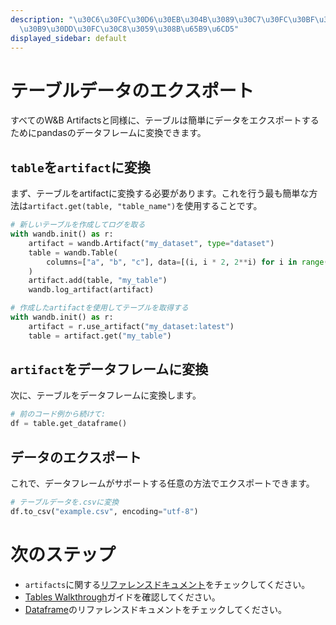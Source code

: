 ```yaml
---
description: "\u30C6\u30FC\u30D6\u30EB\u304B\u3089\u30C7\u30FC\u30BF\u3092\u30A8\u30AF\
  \u30B9\u30DD\u30FC\u30C8\u3059\u308B\u65B9\u6CD5"
displayed_sidebar: default
---
```


# テーブルデータのエクスポート
すべてのW&B Artifactsと同様に、テーブルは簡単にデータをエクスポートするためにpandasのデータフレームに変換できます。

## `table`を`artifact`に変換
まず、テーブルをartifactに変換する必要があります。これを行う最も簡単な方法は`artifact.get(table, "table_name")`を使用することです。

```python
# 新しいテーブルを作成してログを取る
with wandb.init() as r:
    artifact = wandb.Artifact("my_dataset", type="dataset")
    table = wandb.Table(
        columns=["a", "b", "c"], data=[(i, i * 2, 2**i) for i in range(10)]
    )
    artifact.add(table, "my_table")
    wandb.log_artifact(artifact)

# 作成したartifactを使用してテーブルを取得する
with wandb.init() as r:
    artifact = r.use_artifact("my_dataset:latest")
    table = artifact.get("my_table")
```

## `artifact`をデータフレームに変換
次に、テーブルをデータフレームに変換します。

```python
# 前のコード例から続けて:
df = table.get_dataframe()
```

## データのエクスポート
これで、データフレームがサポートする任意の方法でエクスポートできます。

```python
# テーブルデータを.csvに変換
df.to_csv("example.csv", encoding="utf-8")
```

# 次のステップ
- `artifacts`に関する[リファレンスドキュメント](../artifacts/construct-an-artifact.md)をチェックしてください。
- [Tables Walkthrough](../tables/tables-walkthrough.md)ガイドを確認してください。
- [Dataframe](https://pandas.pydata.org/docs/reference/api/pandas.DataFrame.html)のリファレンスドキュメントをチェックしてください。